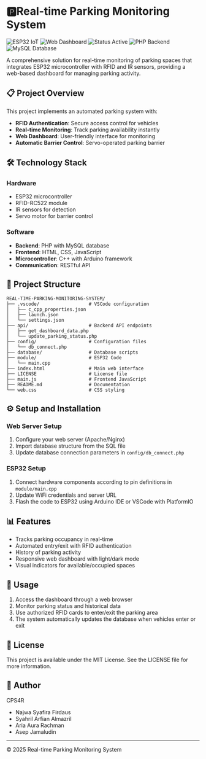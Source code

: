 # 🅿️Real-time Parking Monitoring System

<img src="https://img.shields.io/badge/ESP32-IoT-blue?style=for-the-badge&logo=espressif" alt="ESP32 IoT"/> <img src="https://img.shields.io/badge/Web-Dashboard-orange?style=for-the-badge&logo=html5" alt="Web Dashboard"/> <img src="https://img.shields.io/badge/Status-Active-brightgreen?style=for-the-badge&logo=statuspage" alt="Status Active"/> <img src="https://img.shields.io/badge/PHP-Backend-777BB4?style=for-the-badge&logo=php" alt="PHP Backend"/> <img src="https://img.shields.io/badge/MySQL-Database-4479A1?style=for-the-badge&logo=mysql" alt="MySQL Database"/>
    
A comprehensive solution for real-time monitoring of parking spaces that integrates ESP32 microcontroller with RFID and IR sensors, providing a web-based dashboard for managing parking activity.

## 📋 Project Overview

This project implements an automated parking system with:

- **RFID Authentication**: Secure access control for vehicles
- **Real-time Monitoring**: Track parking availability instantly
- **Web Dashboard**: User-friendly interface for monitoring
- **Automatic Barrier Control**: Servo-operated parking barrier

## 🛠️ Technology Stack

### Hardware
- ESP32 microcontroller
- RFID-RC522 module
- IR sensors for detection
- Servo motor for barrier control

### Software
- **Backend**: PHP with MySQL database
- **Frontend**: HTML, CSS, JavaScript
- **Microcontroller**: C++ with Arduino framework
- **Communication**: RESTful API

## 📁 Project Structure

```
REAL-TIME-PARKING-MONITORING-SYSTEM/
├── .vscode/                  # VSCode configuration
│   ├── c_cpp_properties.json
│   ├── launch.json
│   └── settings.json
├── api/                      # Backend API endpoints
│   ├── get_dashboard_data.php
│   └── update_parking_status.php
├── config/                   # Configuration files
│   └── db_connect.php
├── database/                 # Database scripts
├── module/                   # ESP32 Code
│   └── main.cpp
├── index.html                # Main web interface
├── LICENSE                   # License file
├── main.js                   # Frontend JavaScript
├── README.md                 # Documentation
└── web.css                   # CSS styling
```

## ⚙️ Setup and Installation

### Web Server Setup
1. Configure your web server (Apache/Nginx)
2. Import database structure from the SQL file
3. Update database connection parameters in `config/db_connect.php`

### ESP32 Setup
1. Connect hardware components according to pin definitions in `module/main.cpp`
2. Update WiFi credentials and server URL
3. Flash the code to ESP32 using Arduino IDE or VSCode with PlatformIO

## 📊 Features

- Tracks parking occupancy in real-time
- Automated entry/exit with RFID authentication
- History of parking activity
- Responsive web dashboard with light/dark mode
- Visual indicators for available/occupied spaces

## 🔧 Usage

1. Access the dashboard through a web browser
2. Monitor parking status and historical data
3. Use authorized RFID cards to enter/exit the parking area
4. The system automatically updates the database when vehicles enter or exit


## 📜 License

This project is available under the MIT License. See the LICENSE file for more information.

## 👤 Author
CPS4R
- Najwa Syafira Firdaus
- Syahril Arfian Almazril
- Aria Aura Rachman
- Asep Jamaludin 

---

© 2025 Real-time Parking Monitoring System
